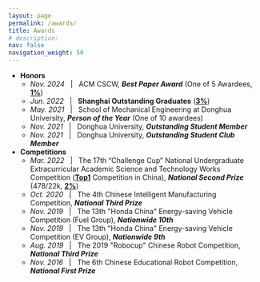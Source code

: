 ```yaml
---
layout: page
permalink: /awards/
title: Awards
# description:
nav: false
navigation_weight: 50
---
```



- <b>Honors</b>
  <ul style="padding-left: 20px;">
      <li><em>Nov. 2024</em> &nbsp; | &nbsp; ACM CSCW, <b><i>Best Paper Award</i></b> (One of 5 Awardees, <u><b>1%</b></u>)</li>
      <li><em>Jun. 2022</em> &nbsp; | &nbsp; <b>Shanghai Outstanding Graduates</b> (<u><b>3%</b></u>)</li>
      <li><em>May. 2021</em> &nbsp; | &nbsp; School of Mechanical Engineering at Donghua University, <b><i>Person of the Year</i></b> (One of 10 awardees)</li>
      <li><em>Nov. 2021</em> &nbsp; | &nbsp; Donghua University, <b><i>Outstanding Student Member</i></b></li>
      <li><em>Nov. 2021</em> &nbsp; | &nbsp; Donghua University, <b><i>Outstanding Student Club Member</i></b></li>
    </ul>
- <b>Competitions</b>
  <ul style="padding-left: 20px;">
      <li><em>Mar. 2022</em> &nbsp; | &nbsp; The 17th “Challenge Cup” National Undergraduate Extracurricular Academic Science and Technology Works Competition (<b><u>Top1</u></b> Competition in China), <b><i>National Second Prize</i></b> (478/22k, <u><b>2%</b></u>)</li>
      <li><em>Oct. 2020</em> &nbsp; | &nbsp; The 4th Chinese Intelligent Manufacturing Competition, <b><i>National Third Prize</i></b></li>
      <li><em>Nov. 2019</em> &nbsp; | &nbsp; The 13th "Honda China" Energy-saving Vehicle Competition (Fuel Group), <b><i>Nationwide 10th</i></b></li>
      <li><em>Nov. 2019</em> &nbsp; | &nbsp; The 13th "Honda China" Energy-saving Vehicle Competition (EV Group), <b><i>Nationwide 9th</i></b></li>
      <li><em>Aug. 2019</em> &nbsp; | &nbsp; The 2019 "Robocup" Chinese Robot Competition, <b><i>National Third Prize</i></b></li>
      <li><em>Nov. 2016</em> &nbsp; | &nbsp; The 6th Chinese Educational Robot Competition, <b><i>National First Prize</i></b></li>
    </ul>
